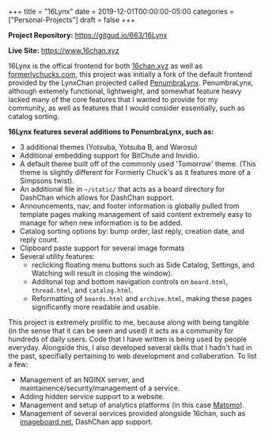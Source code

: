 +++
title = "16Lynx"
date = 2019-12-01T00:00:00-05:00
categories = ["Personal-Projects"]
draft = false
+++

**Project Repository:** <https://gitgud.io/663/16Lynx>

**Live Site:** <https://www.16chan.xyz>

16Lynx is the offical frontend for both [16chan.xyz](https://16chan.xyz/) as well as
[formerlychucks.com](https://formerlychucks.com/), this project was initially a fork of the
default frontend provided by the LynxChan projected called
[PenumbraLynx](https://formerlychucks.com/). PenumbraLynx, although extemely functional,
lightweight, and somewhat feature heavy lacked many of the core
features that I wanted to provide for my community, as well as
features that I would consider essentially, such as catalog
sorting.

**16Lynx features several additions to PenumbraLynx, such as:**

-   3 additional themes (Yotsuba, Yotsuba B, and Warosu)
-   Additional embedding support for BitChute and Invidio.
-   A default theme built off of the commonly used 'Tomorrow'
    theme. (This theme is slightly different for Formerly Chuck's as it
    features more of a Simpsons twist).
-   An additional file in `~/static/` that acts as a board directory
    for DashChan which allows for DashChan support.
-   Announcements, nav, and footer information is globally pulled
    from template pages making management of said content extremely
    easy to manage for when new information is to be added.
-   Catalog sorting options by: bump order, last reply, creation date,
    and reply count.
-   Clipboard paste support for several image formats
-   Several utility features:
    -   reclicking floating menu buttons such as Side Catalog,
        Settings, and Watching will result in closing the window).
    -   Additonal top and bottom navigation controls on `board.html`,
        `thread.html`, and `catalog.html`.
    -   Reformatting of `boards.html` and `archive.html`, making
        these pages significantly more readable and usable.

This project is extremely prolific to me, because along with being
tangible (in the sense that it can be seen and used) it acts as a
community for hundreds of daily users. Code that I have written is
being used by people everyday. Alongside this, I also developed
several skills that I hadn't had in the past, specifially pertaining
to web development and collaberation. To list a few:

-   Management of an NGINX server, and maintainence/security/management
    of a service.
-   Adding hidden service support to a website.
-   Management and setup of analytics platforms (in this case [Matomo](https://matomo.org)).
-   Management of several services provided alongside 16chan, such as
    [imageboard.net](https://imageboard.net/), DashChan app support.